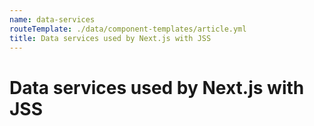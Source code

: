 ```yaml
---
name: data-services
routeTemplate: ./data/component-templates/article.yml
title: Data services used by Next.js with JSS
---
```

# Data services used by Next.js with JSS